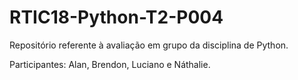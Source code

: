 # RTIC18-Python-T2-P004
Repositório referente à avaliação em grupo da disciplina de Python.

Participantes: Alan, Brendon, Luciano e Náthalie.